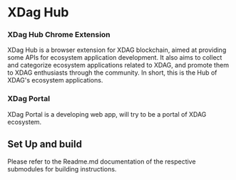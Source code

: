 # XDag Hub

### XDag Hub Chrome Extension
XDag Hub is a browser extension for XDAG blockchain, aimed at providing some APIs for ecosystem application development. It also aims to collect and categorize ecosystem applications related to XDAG, and promote them to XDAG enthusiasts through the community. In short, this is the Hub of XDAG's ecosystem applications.

### XDag Portal
XDag Portal is a developing web app,  will try to be a portal of XDAG ecosystem.

## Set Up and build 

Please refer to the Readme.md documentation of the respective submodules for building instructions.
